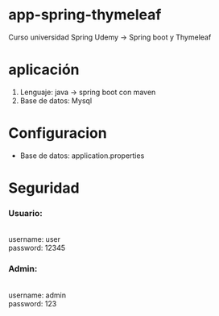 # app-spring-thymeleaf
Curso universidad Spring Udemy -> Spring boot y Thymeleaf

# aplicación
<ol>
  <li>Lenguaje: java -> spring boot con maven</li>
  <li>Base de datos: Mysql</li>
</ol>

# Configuracion
<ul>
  <li>Base de datos: application.properties</li>
</ul>

# Seguridad
<h3>Usuario:</h3>
<br/>
username: user
<br/>
password: 12345
<h3>Admin:</h3>
<br/>
username: admin
<br/>
password: 123

